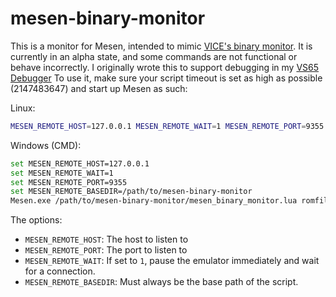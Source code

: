 # mesen-binary-monitor

This is a monitor for Mesen, intended to mimic [VICE's binary monitor](https://vice-emu.sourceforge.io/vice_13.html).
It is currently in an alpha state, and some commands are not functional or behave
incorrectly. I originally wrote this to support debugging in my [VS65 Debugger](https://github.com/empathicqubit/vscode-cc65-vice-debug)
To use it, make sure your script timeout is set as high as possible (2147483647)
and start up Mesen as such:

Linux:

```sh
MESEN_REMOTE_HOST=127.0.0.1 MESEN_REMOTE_WAIT=1 MESEN_REMOTE_PORT=9355 MESEN_REMOTE_BASEDIR=/path/to/mesen-binary-monitor mono Mesen.exe /path/to/mesen-binary-monitor/mesen_binary_monitor.lua romfile.nes
```

Windows (CMD):

```sh
set MESEN_REMOTE_HOST=127.0.0.1
set MESEN_REMOTE_WAIT=1
set MESEN_REMOTE_PORT=9355
set MESEN_REMOTE_BASEDIR=/path/to/mesen-binary-monitor
Mesen.exe /path/to/mesen-binary-monitor/mesen_binary_monitor.lua romfile.nes
```

The options:

* `MESEN_REMOTE_HOST`: The host to listen to
* `MESEN_REMOTE_PORT`: The port to listen to
* `MESEN_REMOTE_WAIT`: If set to `1`, pause the emulator immediately and wait
for a connection.
* `MESEN_REMOTE_BASEDIR`: Must always be the base path of the script.
